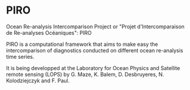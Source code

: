 # PIRO
Ocean Re-analysis Intercomparison Project or "Projet d'Intercomparaison de Re-analyses Océaniques": PIRO

PIRO is a computational framework that aims to make easy the intercomparison of diagnostics conducted on different ocean re-analysis time series.

It is being developped at the Laboratory for Ocean Physics and Satellite remote sensing (LOPS) by G. Maze, K. Balem, D. Desbruyeres, N. Kolodziejczyk and F. Paul.
